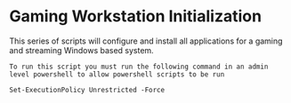 # Gaming Workstation Initialization

This series of scripts will configure and install all applications for a gaming and streaming Windows based system.

>
    To run this script you must run the following command in an admin level powershell to allow powershell scripts to be run

` Set-ExecutionPolicy Unrestricted -Force `
